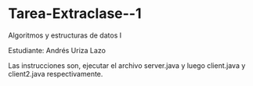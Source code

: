 # Tarea-Extraclase--1
Algoritmos y estructuras de datos I

Estudiante: Andrés Uriza Lazo

Las instrucciones son, ejecutar el archivo server.java y luego client.java y client2.java respectivamente.
